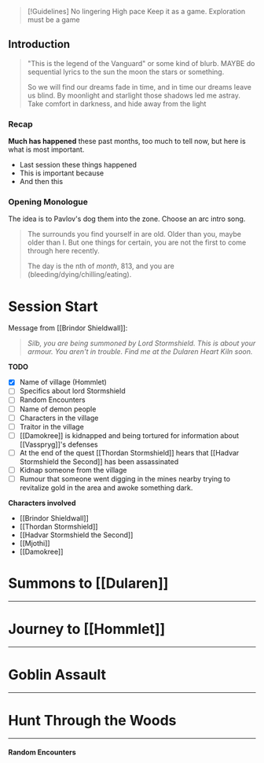 >[!Guidelines]
>No lingering
>High pace
>Keep it as a game. Exploration must be a game

## Introduction
> "This is the legend of the Vanguard" or some kind of blurb. MAYBE do sequential lyrics to the sun the moon the stars or something.
> 
> So we will find our dreams fade in time, and in time our dreams leave us blind. By moonlight and starlight those shadows led me astray. Take comfort in darkness, and hide away from the light

### Recap
**Much has happened** these past months, too much to tell now, but here is what is most important.
- Last session these things happened
- This is important because
- And then this

### Opening Monologue
The idea is to Pavlov's dog them into the zone. Choose an arc intro song.

> The surrounds you find yourself in are old. Older than you, maybe older than I. But one things for certain, you are not the first to come through here recently.
> 
> The day is the nth of *month*, 813, and you are (bleeding/dying/chilling/eating).


# Session Start

Message from [[Brindor Shieldwall]]:
> *Silb, you are being summoned by Lord Stormshield. This is about your armour. You aren't in trouble. Find me at the Dularen Heart Kiln soon.*

**TODO**
- [x] Name of village (Hommlet)
- [ ] Specifics about lord Stormshield
- [ ] Random Encounters
- [ ] Name of demon people
- [ ] Characters in the village
- [ ] Traitor in the village
- [ ] [[Damokree]] is kidnapped and being tortured for information about [[Vasspryg]]'s defenses
- [ ] At the end of the quest [[Thordan Stormshield]] hears that [[Hadvar Stormshield the Second]] has been assassinated
- [ ] Kidnap someone from the village
- [ ] Rumour that someone went digging in the mines nearby trying to revitalize gold in the area and awoke something dark.

**Characters involved**
- [[Brindor Shieldwall]]
- [[Thordan Stormshield]]
- [[Hadvar Stormshield the Second]]
- [[Mjothi]]
- [[Damokree]]

# Summons to [[Dularen]]
---

# Journey to [[Hommlet]]
---

# Goblin Assault
---

# Hunt Through the Woods
---
#### Random Encounters